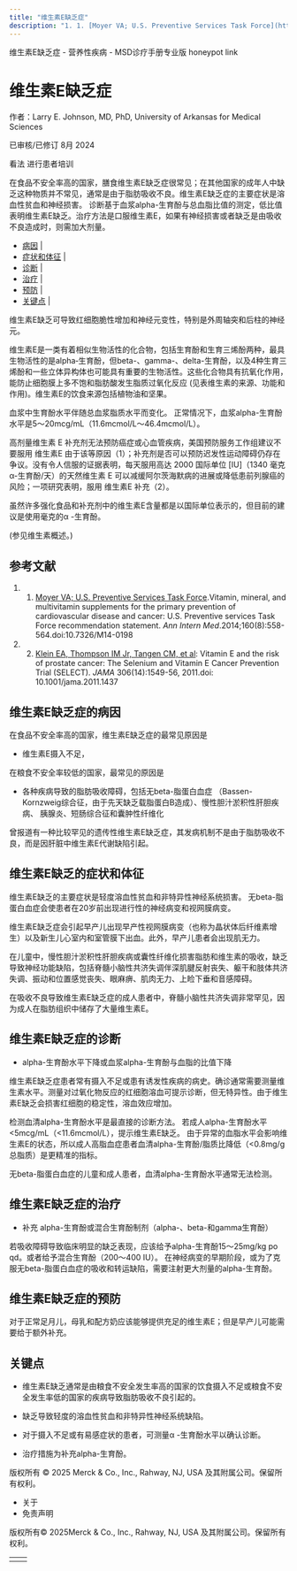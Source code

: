 ```yaml
---
title: "维生素E缺乏症"
description: "1. 1. [Moyer VA; U.S. Preventive Services Task Force](https://pubmed.ncbi.nlm.nih.gov/24566474/).Vitamin, mineral, and multivitamin supplements for the primary prevention of cardiovascular disease and cancer: U.S. Preventive services Task Force recommendation statement. _Ann Intern Med_.2014;160(8):558-564.doi:10.7326/M14-0198"
---
```


﻿维生素E缺乏症 - 营养性疾病 - MSD诊疗手册专业版 honeypot link

# 维生素E缺乏症

作者：Larry E. Johnson, MD, PhD, University of Arkansas for Medical Sciences

已审核/已修订 8月 2024

看法 进行患者培训

在食品不安全率高的国家，膳食维生素E缺乏症很常见；在其他国家的成年人中缺乏这种物质并不常见，通常是由于脂肪吸收不良。维生素E缺乏症的主要症状是溶血性贫血和神经损害。 诊断基于血浆alpha-生育酚与总血脂比值的测定，低比值表明维生素E缺乏。治疗方法是口服维生素E，如果有神经损害或者缺乏是由吸收不良造成时，则需加大剂量。

- [病因](#病因_v44325665_zh) \|
- [症状和体征](#症状和体征_v44325680_zh) \|
- [诊断](#诊断_v44325687_zh) \|
- [治疗](#治疗_v44325695_zh) \|
- [预防](#预防_v44325701_zh) \|
- [关键点](#关键点_v44325704_zh) \|

维生素E缺乏可导致红细胞脆性增加和神经元变性，特别是外周轴突和后柱的神经元。

维生素E是一类有着相似生物活性的化合物，包括生育酚和生育三烯酚两种，最具生物活性的是alpha‑生育酚，但beta-、gamma-、delta-生育酚，以及4种生育三烯酚和一些立体异构体也可能具有重要的生物活性。这些化合物具有抗氧化作用，能防止细胞膜上多不饱和脂肪酸发生脂质过氧化反应 (见表维生素的来源、功能和作用)。维生素E的饮食来源包括植物油和坚果。

血浆中生育酚水平伴随总血浆脂质水平而变化。 正常情况下，血浆alpha-生育酚水平是5～20mcg/mL（11.6mcmol/L～46.4mcmol/L）。

高剂量维生素 E 补充剂无法预防癌症或心血管疾病，美国预防服务工作组建议不要服用 维生素E 由于该等原因（1）；补充剂是否可以预防迟发性运动障碍仍存在争议。没有令人信服的证据表明，每天服用高达 2000 国际单位 \[IU\]（1340 毫克 α-生育酚/天）的天然维生素 E 可以减缓阿尔茨海默病的进展或降低患前列腺癌的风险；一项研究表明，服用 维生素E 补充（2）。

虽然许多强化食品和补充剂中的维生素E含量都是以国际单位表示的，但目前的建议是使用毫克的α -生育酚。

(参见维生素概述。)

## 参考文献

1. 1. [Moyer VA; U.S. Preventive Services Task Force](https://pubmed.ncbi.nlm.nih.gov/24566474/).Vitamin, mineral, and multivitamin supplements for the primary prevention of cardiovascular disease and cancer: U.S. Preventive services Task Force recommendation statement. _Ann Intern Med_.2014;160(8):558-564.doi:10.7326/M14-0198

2. 2. [Klein EA, Thompson IM Jr, Tangen CM, et al](http://www.ncbi.nlm.nih.gov/pubmed/21990298): Vitamin E and the risk of prostate cancer: The Selenium and Vitamin E Cancer Prevention Trial (SELECT). _JAMA_ 306(14):1549-56, 2011.doi: 10.1001/jama.2011.1437


## 维生素E缺乏症的病因

在食品不安全率高的国家，维生素E缺乏症的最常见原因是

- 维生素E摄入不足，


在粮食不安全率较低的国家，最常见的原因是

- 各种疾病导致的脂肪吸收障碍，包括无beta-脂蛋白血症 （Bassen-Kornzweig综合征，由于先天缺乏载脂蛋白B造成）、慢性胆汁淤积性肝胆疾病、 胰腺炎、短肠综合征和囊肿性纤维化


曾报道有一种比较罕见的遗传性维生素E缺乏症，其发病机制不是由于脂肪吸收不良，而是因肝脏中维生素E代谢缺陷引起。

## 维生素E缺乏的症状和体征

维生素E缺乏的主要症状是轻度溶血性贫血和非特异性神经系统损害。 无beta-脂蛋白血症会使患者在20岁前出现进行性的神经病变和视网膜病变。

维生素E缺乏症会引起早产儿出现早产性视网膜病变（也称为晶状体后纤维素增生）以及新生儿心室内和室管膜下出血。此外，早产儿患者会出现肌无力。

在儿童中，慢性胆汁淤积性肝胆疾病或囊性纤维化损害脂肪和维生素的吸收，缺乏导致神经功能缺陷，包括脊髓小脑性共济失调伴深肌腱反射丧失、躯干和肢体共济失调、振动和位置感觉丧失、眼麻痹、肌肉无力、上睑下垂和音感障碍。

在吸收不良导致维生素E缺乏症的成人患者中，脊髓小脑性共济失调非常罕见，因为成人在脂肪组织中储存了大量维生素E。

## 维生素E缺乏症的诊断

- alpha-生育酚水平下降或血浆alpha-生育酚与血脂的比值下降


维生素E缺乏症患者常有摄入不足或患有诱发性疾病的病史。确诊通常需要测量维生素水平。测量对过氧化物反应的红细胞溶血可提示诊断，但无特异性。由于维生素E缺乏会损害红细胞的稳定性，溶血效应增加。

检测血清alpha-生育酚水平是最直接的诊断方法。 若成人alpha-生育酚水平<5mcg/mL（<11.6mcmol/L），提示维生素E缺乏。 由于异常的血脂水平会影响维生素E的状态，所以成人高脂血症患者血清alpha-生育酚/脂质比降低（<0.8mg/g总脂质）是更精准的指标。

无beta-脂蛋白血症的儿童和成人患者，血清alpha-生育酚水平通常无法检测。

## 维生素E缺乏症的治疗

- 补充 alpha-生育酚或混合生育酚制剂（alpha-、beta-和gamma生育酚）


若吸收障碍导致临床明显的缺乏表现，应该给予alpha-生育酚15～25mg/kg po qd。或者给予混合生育酚（200〜400 IU）。 在神经病变的早期阶段，或为了克服无beta-脂蛋白血症的吸收和转运缺陷，需要注射更大剂量的alpha-生育酚。

## 维生素E缺乏症的预防

对于正常足月儿，母乳和配方奶应该能够提供充足的维生素E；但是早产儿可能需要给于额外补充。

## 关键点

- 维生素E缺乏通常是由粮食不安全发生率高的国家的饮食摄入不足或粮食不安全发生率低的国家的疾病导致脂肪吸收不良引起的。

- 缺乏导致轻度的溶血性贫血和非特异性神经系统缺陷。

- 对于摄入不足或有易感症状的患者，可测量α -生育酚水平以确认诊断。

- 治疗措施为补充alpha-生育酚。




版权所有 © 2025
Merck & Co., Inc., Rahway, NJ, USA 及其附属公司。保留所有权利。

- 关于
- 免责声明

版权所有© 2025Merck & Co., Inc., Rahway, NJ, USA 及其附属公司。保留所有权利。

|     |     |
| --- | --- |
|  |  |